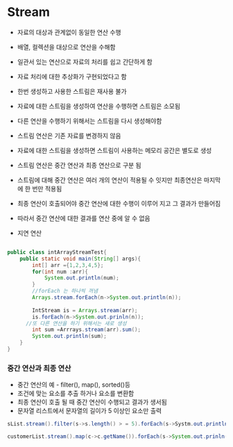 # Stream 

- 자료의 대상과 관계없이 동일한 연산 수행
- 배열, 컬렉션을 대상으로 연산을 수해함
- 일관서 있는 연산으로 자료의 처리를 쉽고 간단하게 함
- 자료 처리에 대한 추상화가 구현되었다고 함

- 한번 생성하고 사용한 스트림은 재사용 불가
- 자료에 대한 스트림을 생성하여 연산을 수행하면 스트림은 소모됨
- 다른 연산을 수행하기 위해서는 스트림을 다시 생성해야함

- 스트림 연산은 기존 자료를 변경하지 않음
- 자료에 대한 스트림을 생성하면 스트림이 사용하는 메모리 공간은 별도로 생성

- 스트림 연산은 중간 연산과 최종 연산으로 구분 됨
- 스트림에 대해 중간 연산은 여러 개의 연산이 적용될 수 잇지만 최종연산은 마지막에 한 번만 적용됨
- 최종 연산이 호출되어야 중간 연산에 대한 수행이 이루어 지고 그 결과가 만들어짐
- 따라서 중간 연산에 대한 결과를 연산 중에 알 수 없음
- 지연 연산




```java

public class intArrayStreamTest{
    public static void main(String[] args){
        int[] arr ={1,2,3,4,5};
        for(int num :arr){
            System.out.println(num);
        }
        //forEach 는 하나씩 꺼냄
        Arrays.stream.forEach(n->System.out.println(n));
      
        IntStream is = Arrays.stream(arr);
        is.forEach(n->System.out.prinln(n));
      //또 다른 연산을 하기 위해서는 새로 생성
        int sum =Arrrays.stream(arr).sum();
        System.out.println(sum);
    }
}
```

### 중간 연산과 최종 연산

- 중간 연산의 예 - filter(), map(), sorted()등
- 조건에 맞는 요소를 추출 하거나 요소를 변환함
- 최종 연산이 호출 될 때 중간 연산이 수행되고 결과가 생서됨
- 문자열 리스트에서 문자열의 길이가 5 이상인 요소만 출력

```java
sList.stream().filter(s->s.length() > = 5).forEach(s->Systm.out.println(s));

customerList.stream().map(c->c.getName()).forEach(s->System.out.prinln(s));
```
